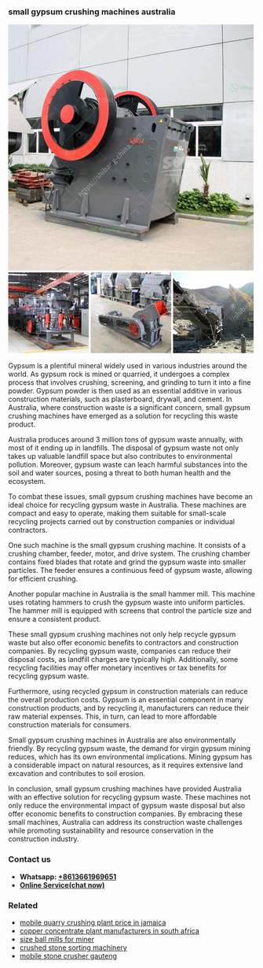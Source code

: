 <h3>small gypsum crushing machines australia</h3><img src='1708587357.jpg' alt=''><p>Gypsum is a plentiful mineral widely used in various industries around the world. As gypsum rock is mined or quarried, it undergoes a complex process that involves crushing, screening, and grinding to turn it into a fine powder. Gypsum powder is then used as an essential additive in various construction materials, such as plasterboard, drywall, and cement. In Australia, where construction waste is a significant concern, small gypsum crushing machines have emerged as a solution for recycling this waste product.</p><p>Australia produces around 3 million tons of gypsum waste annually, with most of it ending up in landfills. The disposal of gypsum waste not only takes up valuable landfill space but also contributes to environmental pollution. Moreover, gypsum waste can leach harmful substances into the soil and water sources, posing a threat to both human health and the ecosystem.</p><p>To combat these issues, small gypsum crushing machines have become an ideal choice for recycling gypsum waste in Australia. These machines are compact and easy to operate, making them suitable for small-scale recycling projects carried out by construction companies or individual contractors.</p><p>One such machine is the small gypsum crushing machine. It consists of a crushing chamber, feeder, motor, and drive system. The crushing chamber contains fixed blades that rotate and grind the gypsum waste into smaller particles. The feeder ensures a continuous feed of gypsum waste, allowing for efficient crushing.</p><p>Another popular machine in Australia is the small hammer mill. This machine uses rotating hammers to crush the gypsum waste into uniform particles. The hammer mill is equipped with screens that control the particle size and ensure a consistent product.</p><p>These small gypsum crushing machines not only help recycle gypsum waste but also offer economic benefits to contractors and construction companies. By recycling gypsum waste, companies can reduce their disposal costs, as landfill charges are typically high. Additionally, some recycling facilities may offer monetary incentives or tax benefits for recycling gypsum waste.</p><p>Furthermore, using recycled gypsum in construction materials can reduce the overall production costs. Gypsum is an essential component in many construction products, and by recycling it, manufacturers can reduce their raw material expenses. This, in turn, can lead to more affordable construction materials for consumers.</p><p>Small gypsum crushing machines in Australia are also environmentally friendly. By recycling gypsum waste, the demand for virgin gypsum mining reduces, which has its own environmental implications. Mining gypsum has a considerable impact on natural resources, as it requires extensive land excavation and contributes to soil erosion.</p><p>In conclusion, small gypsum crushing machines have provided Australia with an effective solution for recycling gypsum waste. These machines not only reduce the environmental impact of gypsum waste disposal but also offer economic benefits to construction companies. By embracing these small machines, Australia can address its construction waste challenges while promoting sustainability and resource conservation in the construction industry.</p><h3>Contact us</h3><ul><li><strong>Whatsapp:&nbsp;<a href="https://wa.me/8613661969651">+8613661969651</a></strong></li><li><a href="https://swt.shibang-china.com/?git&amp;zhl&amp;small gypsum crushing machines australia"><strong>Online Service(chat now)</strong></a></li></ul><h3>Related</h3><ul><li><a href='mobile quarry crushing plant price in jamaica.md'>mobile quarry crushing plant price in jamaica</a></li><li><a href='copper concentrate plant manufacturers in south africa.md'>copper concentrate plant manufacturers in south africa</a></li><li><a href='size ball mills for miner.md'>size ball mills for miner</a></li><li><a href='crushed stone sorting machinery.md'>crushed stone sorting machinery</a></li><li><a href='mobile stone crusher gauteng.md'>mobile stone crusher gauteng</a></li></ul>